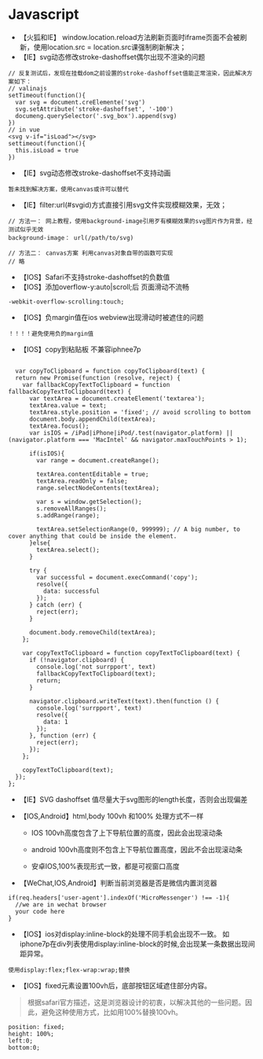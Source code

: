 # Javascript

- 【火狐和IE】 window.location.reload方法刷新页面时iframe页面不会被刷新，使用location.src = location.src课强制刷新解决；
- 【IE】svg动态修改stroke-dashoffset偶尔出现不渲染的问题
```
// 反复测试后，发现在挂载dom之前设置的stroke-dashoffset值能正常渲染，因此解决方案如下：
// valinajs
setTimeout(function(){
  var svg = document.creElemente('svg')
  svg.setAttribute('stroke-dashoffset', '-100')
  documeng.querySelector('.svg_box').append(svg)
})
// in vue
<svg v-if="isLoad"></svg>
settimeout(function(){
  this.isLoad = true
})
```
- 【IE】svg动态修改stroke-dashoffset不支持动画
```
暂未找到解决方案，使用canvas或许可以替代
```

- 【IE】filter:url(#svgid)方式直接引用svg文件实现模糊效果，无效；
```
// 方法一： 网上教程，使用background-image引用歹有模糊效果的svg图片作为背景，经测试似乎无效
background-image： url(/path/to/svg)
```
```
// 方法二： canvas方案 利用canvas对象自带的函数可实现
// 略
```
- 【IOS】Safari不支持stroke-dashoffset的负数值
- 【IOS】添加overflow-y:auto|scroll;后 页面滑动不流畅
```
-webkit-overflow-scrolling:touch;
```
- 【IOS】负margin值在ios webview出现滑动时被遮住的问题
```
！！！！避免使用负的margin值
```

- 【IOS】copy到粘贴板 不兼容iphnee7p
```

  var copyToClipboard = function copyToClipboard(text) {
  return new Promise(function (resolve, reject) {
    var fallbackCopyTextToClipboard = function fallbackCopyTextToClipboard(text) {
      var textArea = document.createElement('textarea');
      textArea.value = text;
      textArea.style.position = 'fixed'; // avoid scrolling to bottom
      document.body.appendChild(textArea);
      textArea.focus();
      var isIOS = /iPad|iPhone|iPod/.test(navigator.platform) || (navigator.platform === 'MacIntel' && navigator.maxTouchPoints > 1);

      if(isIOS){
        var range = document.createRange();

        textArea.contentEditable = true;
        textArea.readOnly = false;
        range.selectNodeContents(textArea);

        var s = window.getSelection();
        s.removeAllRanges();
        s.addRange(range);

        textArea.setSelectionRange(0, 999999); // A big number, to cover anything that could be inside the element.
      }else{
        textArea.select();
      }

      try {
        var successful = document.execCommand('copy');
        resolve({
          data: successful
        });
      } catch (err) {
        reject(err);
      }

      document.body.removeChild(textArea);
    };

    var copyTextToClipboard = function copyTextToClipboard(text) {
      if (!navigator.clipboard) {
        console.log('not surrpport', text)
        fallbackCopyTextToClipboard(text);
        return;
      }

      navigator.clipboard.writeText(text).then(function () {
        console.log('surrpport', text)
        resolve({
          data: 1
        });
      }, function (err) {
        reject(err);
      });
    };

    copyTextToClipboard(text);
  });
};
```
- 【IE】SVG dashoffset 值尽量大于svg图形的length长度，否则会出现偏差

- 【IOS,Android】html,body 100vh 和100% 处理方式不一样
  - IOS 100vh高度包含了上下导航位置的高度，因此会出现滚动条
  - android 100vh高度则不包含上下导航位置高度，因此不会出现滚动条
  
  - 安卓IOS,100%表现形式一致，都是可视窗口高度
  
- 【WeChat,IOS,Android】判断当前浏览器是否是微信内置浏览器
```
if(req.headers['user-agent'].indexOf('MicroMessenger') !== -1){
  //we are in wechat browser
  your code here
}  
```
- 【IOS】ios对display:inline-block的处理不同手机会出现不一致。
如iphone7p在div列表使用display:inline-block的时候,会出现某一条数据出现间距异常。
```
使用display:flex;flex-wrap:wrap;替换
```
- 【IOS】fixed元素设置100vh后，底部按钮区域遮住部分内容。

> 根据safari官方描述，这是浏览器设计的初衷，以解决其他的一些问题。因此，避免这种使用方式，比如用100%替换100vh。
```
position: fixed;
height: 100%;
left:0;
bottom:0;
```
  

